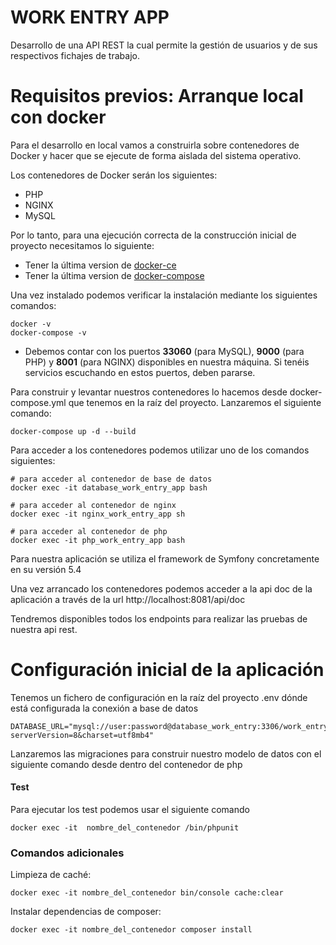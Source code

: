 WORK ENTRY APP
================================================================

Desarrollo de una API REST la cual permite la gestión de usuarios y
de sus respectivos fichajes de trabajo.


Requisitos previos: Arranque local con docker
===============

Para el desarrollo en local vamos a construirla sobre contenedores de Docker 
y hacer que se ejecute de forma aislada del sistema operativo.

Los contenedores de Docker serán los siguientes:

<!-- TOC -->
* PHP
* NGINX
* MySQL
<!-- TOC -->

Por lo tanto, para una ejecución correcta de la construcción inicial de proyecto necesitamos lo siguiente:

- Tener la última version de [docker-ce](https://docs.docker.com/engine/install/)
- Tener la última version de [docker-compose](https://docs.docker.com/compose/install/)

Una vez instalado podemos verificar la instalación mediante los siguientes comandos:

```shell
docker -v
docker-compose -v
```

- Debemos contar con los puertos **33060** (para MySQL), **9000** (para PHP) y **8001** (para NGINX) disponibles en nuestra máquina. 
Si tenéis servicios escuchando en estos puertos, deben pararse.


Para construir y levantar nuestros contenedores lo hacemos desde docker-compose.yml que tenemos en la raíz del proyecto.
Lanzaremos el siguiente comando:

```shell
docker-compose up -d --build
```

Para acceder a los contenedores podemos utilizar uno de los comandos siguientes:

```shell
# para acceder al contenedor de base de datos
docker exec -it database_work_entry_app bash

# para acceder al contenedor de nginx
docker exec -it nginx_work_entry_app sh

# para acceder al contenedor de php
docker exec -it php_work_entry_app bash
```

Para nuestra aplicación se utiliza el framework de Symfony concretamente en su versión 5.4

Una vez arrancado los contenedores podemos acceder a la api doc de la aplicación a través 
de la url http://localhost:8081/api/doc

Tendremos disponibles todos los endpoints para realizar las pruebas de nuestra api rest.


Configuración inicial de la aplicación
=================

Tenemos un fichero de configuración en la raíz del proyecto .env dónde está configurada la conexión
a base de datos

```shell
DATABASE_URL="mysql://user:password@database_work_entry:3306/work_entry?serverVersion=8&charset=utf8mb4"
```

Lanzaremos las migraciones para construir nuestro modelo de datos con el siguiente comando desde
dentro del contenedor de php







#### Test

Para ejecutar los test podemos usar el siguiente comando

```
docker exec -it  nombre_del_contenedor /bin/phpunit 
```


### Comandos adicionales

Limpieza de caché:
```
docker exec -it nombre_del_contenedor bin/console cache:clear
```

Instalar dependencias de composer:
```
docker exec -it nombre_del_contenedor composer install
```

